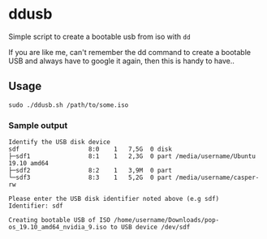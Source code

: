 # ddusb

Simple script to create a bootable usb from iso with `dd`

If you are like me, can't remember the dd command to create a bootable USB and always have to google it again, then this is handy to have..

## Usage

```shell
sudo ./ddusb.sh /path/to/some.iso
```

### Sample output

```shell
Identify the USB disk device
sdf                   8:0    1   7,5G  0 disk
├─sdf1                8:1    1   2,3G  0 part /media/username/Ubuntu 19.10 amd64
├─sdf2                8:2    1   3,9M  0 part
└─sdf3                8:3    1   5,2G  0 part /media/username/casper-rw

Please enter the USB disk identifier noted above (e.g sdf)
Identifier: sdf

Creating bootable USB of ISO /home/username/Downloads/pop-os_19.10_amd64_nvidia_9.iso to USB device /dev/sdf
```
